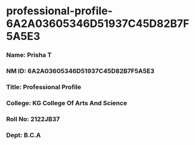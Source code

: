 # professional-profile-6A2A03605346D51937C45D82B7F5A5E3

### Name: Prisha T
### NM ID: 6A2A03605346D51937C45D82B7F5A5E3
### Title: Professional Profile
### College: KG College Of Arts And Science
### Roll No: 2122JB37
### Dept: B.C.A
